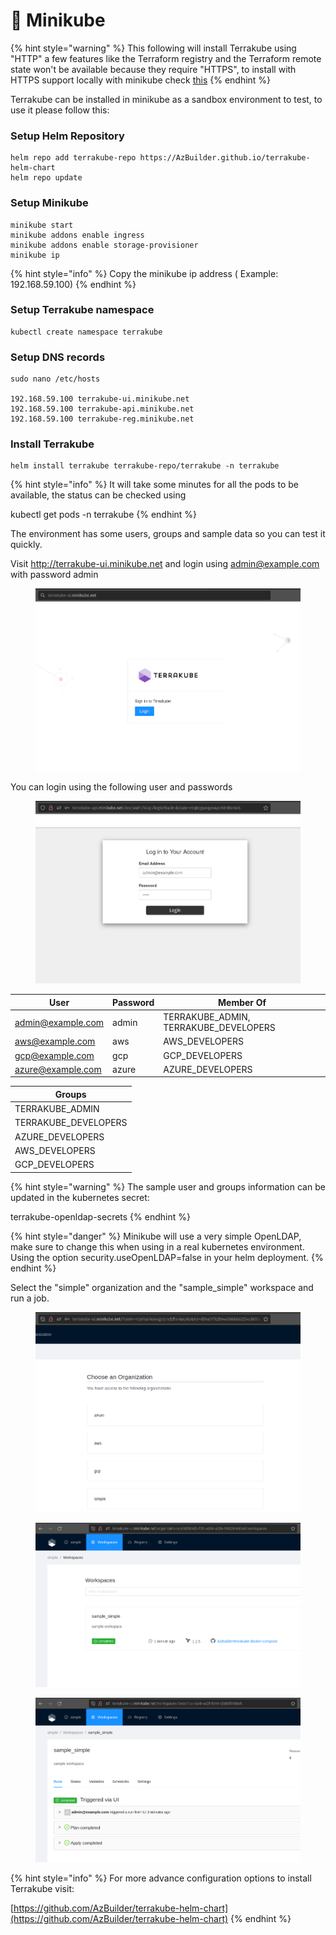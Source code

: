 # 🚀 Minikube

{% hint style="warning" %}
This following will install Terrakube using "HTTP" a few features like the Terraform registry and the Terraform remote state won't be available because they require "HTTPS", to install with HTTPS support locally with minikube check [this](minikube-+-https.md)
{% endhint %}

Terrakube can be installed in minikube as a sandbox environment to test, to use it please follow this:

### Setup Helm Repository

```
helm repo add terrakube-repo https://AzBuilder.github.io/terrakube-helm-chart
helm repo update
```

### Setup Minikube

```
minikube start
minikube addons enable ingress
minikube addons enable storage-provisioner
minikube ip 
```

{% hint style="info" %}
Copy the minikube ip address ( Example: 192.168.59.100)
{% endhint %}

### Setup Terrakube namespace

```
kubectl create namespace terrakube
```

### Setup DNS records

```
sudo nano /etc/hosts

192.168.59.100 terrakube-ui.minikube.net
192.168.59.100 terrakube-api.minikube.net
192.168.59.100 terrakube-reg.minikube.net
```

### Install Terrakube

```
helm install terrakube terrakube-repo/terrakube -n terrakube
```

{% hint style="info" %}
It will take some minutes for all the pods to be available, the status can be checked using

kubectl get pods -n terrakube
{% endhint %}

The environment has some users, groups and sample data so you can test it quickly.

Visit http://terrakube-ui.minikube.net and login using admin@example.com with password admin

<figure><img src="../../.gitbook/assets/image (11) (1) (2).png" alt=""><figcaption></figcaption></figure>

You can login using the following user and passwords

<figure><img src="../../.gitbook/assets/image (2) (6).png" alt=""><figcaption></figcaption></figure>

| User              | Password | Member Of                               |
| ----------------- | -------- | --------------------------------------- |
| admin@example.com | admin    | TERRAKUBE\_ADMIN, TERRAKUBE\_DEVELOPERS |
| aws@example.com   | aws      | AWS\_DEVELOPERS                         |
| gcp@example.com   | gcp      | GCP\_DEVELOPERS                         |
| azure@example.com | azure    | AZURE\_DEVELOPERS                       |

| Groups                |
| --------------------- |
| TERRAKUBE\_ADMIN      |
| TERRAKUBE\_DEVELOPERS |
| AZURE\_DEVELOPERS     |
| AWS\_DEVELOPERS       |
| GCP\_DEVELOPERS       |

{% hint style="warning" %}
The sample user and groups information can be updated in the kubernetes secret:

terrakube-openldap-secrets
{% endhint %}

{% hint style="danger" %}
Minikube will use a very simple OpenLDAP, make sure to change this when using in a real kubernetes environment. Using the option security.useOpenLDAP=false in your helm deployment.
{% endhint %}

Select the "simple" organization and the "sample\_simple" workspace and run a job.

<figure><img src="../../.gitbook/assets/image (1) (1) (1) (1) (2) (1).png" alt=""><figcaption></figcaption></figure>

<figure><img src="../../.gitbook/assets/image (9) (1).png" alt=""><figcaption></figcaption></figure>

<figure><img src="../../.gitbook/assets/image (21) (2).png" alt=""><figcaption></figcaption></figure>

{% hint style="info" %}
For more advance configuration options to install Terrakube visit:

[https://github.com/AzBuilder/terrakube-helm-chart](https://github.com/AzBuilder/terrakube-helm-chart)
{% endhint %}
